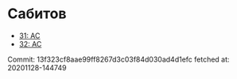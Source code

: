 # Сабитов
- [31: AC](31.md)
- [32: AC](32.md)

Commit: 13f323cf8aae99ff8267d3c03f84d030ad4d1efc
 fetched at: 20201128-144749
